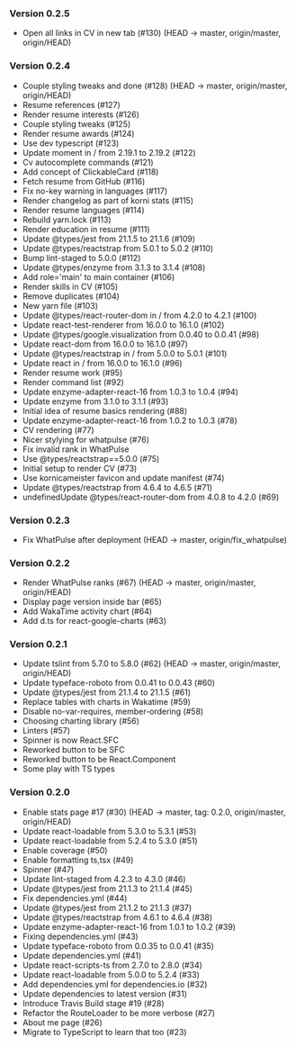 ### Version 0.2.5
- Open all links in CV in new tab (#130) (HEAD -> master, origin/master, origin/HEAD)

### Version 0.2.4
- Couple styling tweaks and done (#128) (HEAD -> master, origin/master, origin/HEAD)
- Resume references (#127)
- Render resume interests (#126)
- Couple styling tweaks (#125)
- Render resume awards (#124)
- Use dev typescript (#123)
- Update moment in / from 2.19.1 to 2.19.2 (#122)
- Cv autocomplete commands (#121)
- Add concept of ClickableCard (#118)
- Fetch resume from GitHub (#116)
- Fix no-key warning in languages (#117)
- Render changelog as part of korni stats (#115)
- Render resume languages (#114)
- Rebuild yarn.lock (#113)
- Render education in resume (#111)
- Update @types/jest from 21.1.5 to 21.1.6 (#109)
- Update @types/reactstrap from 5.0.1 to 5.0.2 (#110)
- Bump lint-staged to 5.0.0 (#112)
- Update @types/enzyme from 3.1.3 to 3.1.4 (#108)
- Add role='main' to main container (#106)
- Render skills in CV (#105)
- Remove duplicates (#104)
- New yarn file (#103)
- Update @types/react-router-dom in / from 4.2.0 to 4.2.1 (#100)
- Update react-test-renderer from 16.0.0 to 16.1.0 (#102)
- Update @types/google.visualization from 0.0.40 to 0.0.41 (#98)
- Update react-dom from 16.0.0 to 16.1.0 (#97)
- Update @types/reactstrap in / from 5.0.0 to 5.0.1 (#101)
- Update react in / from 16.0.0 to 16.1.0 (#96)
- Render resume work (#95)
- Render command list (#92)
- Update enzyme-adapter-react-16 from 1.0.3 to 1.0.4 (#94)
- Update enzyme from 3.1.0 to 3.1.1 (#93)
- Initial idea of resume basics rendering (#88)
- Update enzyme-adapter-react-16 from 1.0.2 to 1.0.3 (#78)
- CV rendering (#77)
- Nicer stylying for whatpulse (#76)
- Fix invalid rank in WhatPulse
- Use @types/reactstrap==5.0.0 (#75)
- Initial setup to render CV (#73)
- Use kornicameister favicon and update manifest (#74)
- Update @types/reactstrap from 4.6.4 to 4.6.5 (#71)
- undefinedUpdate @types/react-router-dom from 4.0.8 to 4.2.0 (#69)

### Version 0.2.3
- Fix WhatPulse after deployment (HEAD -> master, origin/fix_whatpulse)

### Version 0.2.2
- Render WhatPulse ranks (#67) (HEAD -> master, origin/master, origin/HEAD)
- Display page version inside bar (#65)
- Add WakaTime activity chart (#64)
- Add d.ts for react-google-charts (#63)

### Version 0.2.1
- Update tslint from 5.7.0 to 5.8.0 (#62) (HEAD -> master, origin/master, origin/HEAD)
- Update typeface-roboto from 0.0.41 to 0.0.43 (#60)
- Update @types/jest from 21.1.4 to 21.1.5 (#61)
- Replace tables with charts in Wakatime (#59)
- Disable no-var-requires, member-ordering (#58)
- Choosing charting library (#56)
- Linters (#57)
- Spinner is now React.SFC
- Reworked button to be SFC
- Reworked button to be React.Component
- Some play with TS types

### Version 0.2.0
- Enable stats page #17 (#30) (HEAD -> master, tag: 0.2.0, origin/master, origin/HEAD)
- Update react-loadable from 5.3.0 to 5.3.1 (#53)
- Update react-loadable from 5.2.4 to 5.3.0 (#51)
- Enable coverage (#50)
- Enable formatting ts,tsx (#49)
- Spinner (#47)
- Update lint-staged from 4.2.3 to 4.3.0 (#46)
- Update @types/jest from 21.1.3 to 21.1.4 (#45)
- Fix dependencies.yml (#44)
- Update @types/jest from 21.1.2 to 21.1.3 (#37)
- Update @types/reactstrap from 4.6.1 to 4.6.4 (#38)
- Update enzyme-adapter-react-16 from 1.0.1 to 1.0.2 (#39)
- Fixing dependencies.yml (#43)
- Update typeface-roboto from 0.0.35 to 0.0.41 (#35)
- Update dependencies.yml (#41)
- Update react-scripts-ts from 2.7.0 to 2.8.0 (#34)
- Update react-loadable from 5.0.0 to 5.2.4 (#33)
- Add dependencies.yml for dependencies.io (#32)
- Update dependencies to latest version (#31)
- Introduce Travis Build stage #19 (#28)
- Refactor the RouteLoader to be more verbose (#27)
- About me page (#26)
- Migrate to TypeScript to learn that too (#23)


